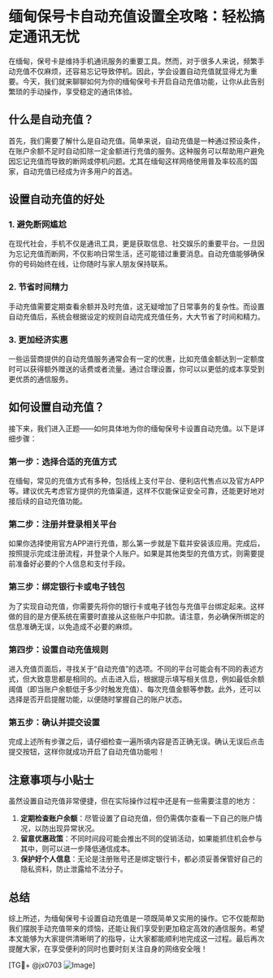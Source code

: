 # 缅甸保号卡自动充值设置全攻略：轻松搞定通讯无忧

在缅甸，保号卡是维持手机通讯服务的重要工具。然而，对于很多人来说，频繁手动充值不仅麻烦，还容易忘记导致停机。因此，学会设置自动充值就显得尤为重要。今天，我们就来聊聊如何为你的缅甸保号卡开启自动充值功能，让你从此告别繁琐的手动操作，享受稳定的通讯体验。

## 什么是自动充值？

首先，我们需要了解什么是自动充值。简单来说，自动充值是一种通过预设条件，在账户余额不足时自动扣除一定金额进行充值的服务。这种服务可以帮助用户避免因忘记充值而导致的断网或停机问题。尤其在缅甸这样网络使用普及率较高的国家，自动充值已经成为许多用户的首选。

## 设置自动充值的好处

### 1. 避免断网尴尬

在现代社会，手机不仅是通讯工具，更是获取信息、社交娱乐的重要平台。一旦因为忘记充值而断网，不仅影响日常生活，还可能错过重要消息。自动充值能够确保你的号码始终在线，让你随时与家人朋友保持联系。

### 2. 节省时间精力

手动充值需要定期查看余额并及时充值，这无疑增加了日常事务的复杂性。而设置自动充值后，系统会根据设定的规则自动完成充值任务，大大节省了时间和精力。

### 3. 更加经济实惠

一些运营商提供的自动充值服务通常会有一定的优惠，比如充值金额达到一定额度时可以获得额外赠送的话费或者流量。通过合理设置，你可以以更低的成本享受到更优质的通信服务。

## 如何设置自动充值？

接下来，我们进入正题——如何具体地为你的缅甸保号卡设置自动充值。以下是详细步骤：

### 第一步：选择合适的充值方式

在缅甸，常见的充值方式有多种，包括线上支付平台、便利店代售点以及官方APP等。建议优先考虑官方提供的充值渠道，这样不仅能保证安全可靠，还能更好地对接后续的自动充值功能。

### 第二步：注册并登录相关平台

如果你选择使用官方APP进行充值，那么第一步就是下载并安装该应用。完成后，按照提示完成注册流程，并登录个人账户。如果是其他类型的充值方式，则需要提前准备好必要的个人信息和支付手段。

### 第三步：绑定银行卡或电子钱包

为了实现自动充值，你需要先将你的银行卡或电子钱包与充值平台绑定起来。这样做的目的是方便系统在需要时直接从这些账户中扣款。请注意，务必确保所绑定的信息准确无误，以免造成不必要的麻烦。

### 第四步：设置自动充值规则

进入充值页面后，寻找关于“自动充值”的选项。不同的平台可能会有不同的表述方式，但大致意思都是相同的。点击进入后，根据提示填写相关信息，例如最低余额阈值（即当账户余额低于多少时触发充值）、每次充值金额等参数。此外，还可以选择是否开启提醒功能，以便随时掌握自己的账户状态。

### 第五步：确认并提交设置

完成上述所有步骤之后，请仔细检查一遍所填内容是否正确无误。确认无误后点击提交按钮，这样你就成功开启了自动充值功能啦！

## 注意事项与小贴士

虽然设置自动充值非常便捷，但在实际操作过程中还是有一些需要注意的地方：

1. **定期检查账户余额**：尽管设置了自动充值，但仍需偶尔查看一下自己的账户情况，以防出现异常状况。
2. **留意优惠政策**：不同时间段可能会推出不同的促销活动，如果能抓住机会参与其中，则可以进一步降低通信成本。
3. **保护好个人信息**：无论是注册账号还是绑定银行卡，都必须妥善保管好自己的隐私资料，防止泄露给不法分子。

## 总结

综上所述，为缅甸保号卡设置自动充值是一项既简单又实用的操作。它不仅能帮助我们摆脱手动充值带来的烦恼，还能让我们享受到更加稳定高效的通信服务。希望本文能够为大家提供清晰明了的指导，让大家都能顺利地完成这一过程。最后再次提醒大家，在享受便利的同时也要时刻关注自身的网络安全哦！

[TG💪+ @jx0703 ![Image](https://github.com/user-attachments/assets/dbca1d08-cadb-493c-b0ec-ad6f7a83f270)]